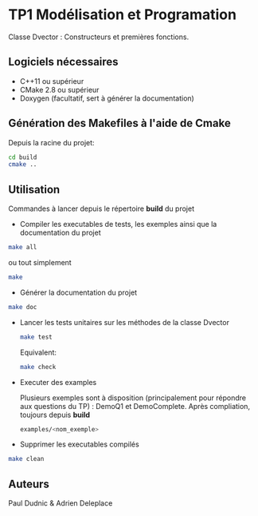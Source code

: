 # TP1 Modélisation et Programation

Classe Dvector : Constructeurs et premières fonctions.

## Logiciels nécessaires

- C++11 ou supérieur
- CMake 2.8 ou supérieur
- Doxygen (facultatif, sert à générer la documentation)

## Génération des Makefiles à l'aide de Cmake

Depuis la racine du projet:

```bash
cd build
cmake ..
```

## Utilisation

Commandes à lancer depuis le répertoire **build** du projet

- Compiler les executables de tests, les exemples ainsi que la documentation du projet

```bash
make all
```

ou tout simplement

```bash
make
```

- Générer la documentation du projet

```bash
make doc
```

- Lancer les tests unitaires sur les méthodes de la classe Dvector

  ```bash
  make test
  ```

  Equivalent:  

  ```bash
  make check
  ```

- Executer des examples

  Plusieurs exemples sont à disposition (principalement pour répondre aux questions du TP) : DemoQ1 et DemoComplete.
  Après compliation, toujours depuis **build**

  ```bash
  examples/<nom_exemple>
  ```

- Supprimer les executables compilés

```bash
make clean
```

## Auteurs

Paul Dudnic & Adrien Deleplace
